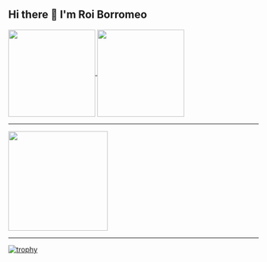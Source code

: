 ## Hi there 👋 I'm Roi Borromeo
<a href="https://github.com/anuraghazra/github-readme-stats">
  <img height=175 align="center" src="https://github-readme-stats.vercel.app/api?username=Sophistiqq&show_icons=true&theme=material-palenight" />
</a>
<a href="https://github.com/anuraghazra/convoychat">
  <img height=175 align="center" src="https://github-readme-stats.vercel.app/api/top-langs/?username=Sophistiqq&layout=compact&show_icons=true&theme=material-palenight" />
</a>

---

<a href="https://github.com/anuraghazra/convoychat">
  <img height=200 align="center" src="http://github-readme-streak-stats.herokuapp.com?user=Sophistiqq&theme=material-palenight&mode=weekly" />
</a>

---

[![trophy](https://github-profile-trophy.vercel.app/?username=Sophistiqq&theme=onedark)](https://github.com/ryo-ma/github-profile-trophy)
